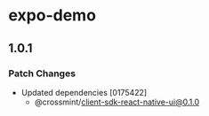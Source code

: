 # expo-demo

## 1.0.1

### Patch Changes

- Updated dependencies [0175422]
  - @crossmint/client-sdk-react-native-ui@0.1.0
